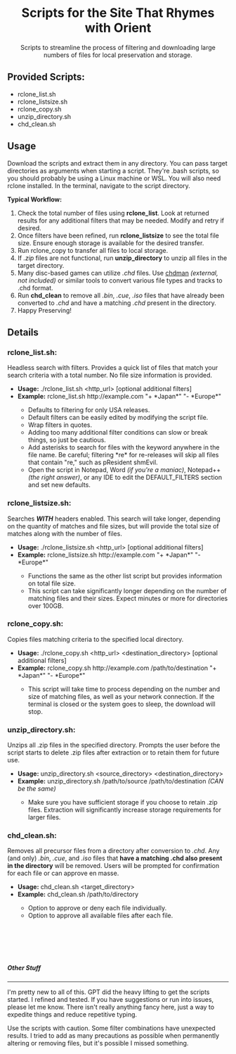 <html>
<h1 align="center">Scripts for the Site That Rhymes with Orient</h1>
<p align="center">Scripts to streamline the process of filtering and downloading large numbers of files for local preservation and storage.</p>

<h2>Provided Scripts:</h2>
<ul>
    <li>rclone_list.sh</li>
    <li>rclone_listsize.sh</li>
    <li>rclone_copy.sh</li>
    <li>unzip_directory.sh</li>
    <li>chd_clean.sh</li>
</ul>
    
<h2 align="left">Usage</h2>
<p>Download the scripts and extract them in any directory. You can pass target directories as arguments when starting a script. They're .bash scripts, so you should probably be using a Linux machine or WSL. You will also need rclone installed. In the terminal, navigate to the script directory.</p>

<p><b>Typical Workflow:</b>
<ol>
    <li>Check the total number of files using <b>rclone_list</b>. Look at returned results for any additional filters that may be needed. Modify and retry if desired.</li>
    <li>Once filters have been refined, run <b>rclone_listsize</b> to see the total file size. Ensure enough storage is available for the desired transfer.</li>
    <li>Run rclone_copy to transfer all files to local storage.</li>
    <li>If <i>.zip</i> files are not functional, run <b>unzip_directory</b> to unzip all files in the target directory.</li>
    <li>Many disc-based games can utilize <i>.chd</i> files. Use <a href="https://wiki.recalbox.com/en/tutorials/utilities/rom-conversion/chdman">chdman</a> <i>(external, not included)</i> or similar tools to convert various file types and tracks to .chd format.</li>
    <li>Run <b>chd_clean</b> to remove all <i>.bin</i>, <i>.cue</i>, <i>.iso</i> files that have already been converted to <i>.chd</i> and have a matching <i>.chd</i> present in the directory.</li>
    <li>Happy Preserving!</li>
</ol>
</p>

<h2>Details</h2>
<h3>rclone_list.sh:</h3>
<p>Headless search with filters. Provides a quick list of files that match your search criteria with a total number. No file size information is provided.</p>
<ul>
    <li><b>Usage:</b> ./rclone_list.sh &lt;http_url&gt; [optional additional filters]</li>
    <li><b>Example:</b> rclone_list.sh http://example.com "+ *Japan*" "- *Europe*"</li>
    <ul>
        <li>Defaults to filtering for only USA releases.</li>
        <li>Default filters can be easily edited by modifying the script file.</li>
        <li>Wrap filters in quotes.</li>
        <li>Adding too many additional filter conditions can slow or break things, so just be cautious.</li>
        <li>Add asterisks to search for files with the keyword anywhere in the file name. Be careful; filtering *re* for re-releases will skip all files that contain "re," such as pResident shmEvil.</li>
        <li>Open the script in Notepad, Word <i>(if you're a maniac)</i>, Notepad++ <i>(the right answer)</i>, or any IDE to edit the DEFAULT_FILTERS section and set new defaults.</li>
    </ul>
</ul>
   
<h3>rclone_listsize.sh:</h3>
<p>Searches <b><i>WITH</i></b> headers enabled. This search will take longer, depending on the quantity of matches and file sizes, but will provide the total size of matches along with the number of files.</p>
<ul>
    <li><b>Usage:</b> ./rclone_listsize.sh &lt;http_url&gt; [optional additional filters]</li>
    <li><b>Example:</b> rclone_listsize.sh http://example.com "+ *Japan*" "- *Europe*"</li>
    <ul>
        <li>Functions the same as the other list script but provides information on total file size.</li>
        <li>This script can take significantly longer depending on the number of matching files and their sizes. Expect minutes or more for directories over 100GB.</li>
    </ul>
</ul>

<h3>rclone_copy.sh:</h3>
<p>Copies files matching criteria to the specified local directory.</p>
<ul>
    <li><b>Usage:</b> ./rclone_copy.sh &lt;http_url&gt; &lt;destination_directory&gt; [optional additional filters]</li>
    <li><b>Example:</b> rclone_copy.sh http://example.com /path/to/destination "+ *Japan*" "- *Europe*"</li>
    <ul>
        <li>This script will take time to process depending on the number and size of matching files, as well as your network connection. If the terminal is closed or the system goes to sleep, the download will stop.</li>
    </ul>
</ul>

<h3>unzip_directory.sh:</h3>
<p>Unzips all .zip files in the specified directory. Prompts the user before the script starts to delete .zip files after extraction or to retain them for future use.</p>
<ul>
    <li><b>Usage:</b> unzip_directory.sh &lt;source_directory&gt; &lt;destination_directory&gt;</li>
    <li><b>Example:</b> unzip_directory.sh /path/to/source /path/to/destination <i>(CAN be the same)</i></li>
    <ul>
        <li>Make sure you have sufficient storage if you choose to retain .zip files. Extraction will significantly increase storage requirements for larger files.</li>
    </ul>
</ul>

<h3>chd_clean.sh:</h3>
<p>Removes all precursor files from a directory after conversion to <i>.chd</i>. Any (and only) <i>.bin</i>, <i>.cue</i>, and <i>.iso</i> files that <b>have a matching .chd also present in the directory</b> will be removed. Users will be prompted for confirmation for each file or can approve en masse.</p>
<ul>
    <li><b>Usage:</b> chd_clean.sh &lt;target_directory&gt;</li>
    <li><b>Example:</b> chd_clean.sh /path/to/directory</li>
    <ul>
        <li>Option to approve or deny each file individually.</li>
        <li>Option to approve all available files after each file.</li>
    </ul>
</ul>

<br><br><br><br>

<h5>Other Stuff</h5>
<hr>
<p>I'm pretty new to all of this. GPT did the heavy lifting to get the scripts started. I refined and tested. If you have suggestions or run into issues, please let me know. There isn't really anything fancy here, just a way to expedite things and reduce repetitive typing.</p>
    
<p>Use the scripts with caution. Some filter combinations have unexpected results. I tried to add as many precautions as possible when permanently altering or removing files, but it's possible I missed something.</p>
